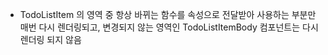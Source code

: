 - TodoListItem 의 영역 중 항상 바뀌는 함수를 속성으로 전달받아 사용하는 부분만 매번 다시 렌더링되고, 변경되지 않는 영역인 TodoListItemBody 컴포넌트는 다시 렌더링 되지 않음
